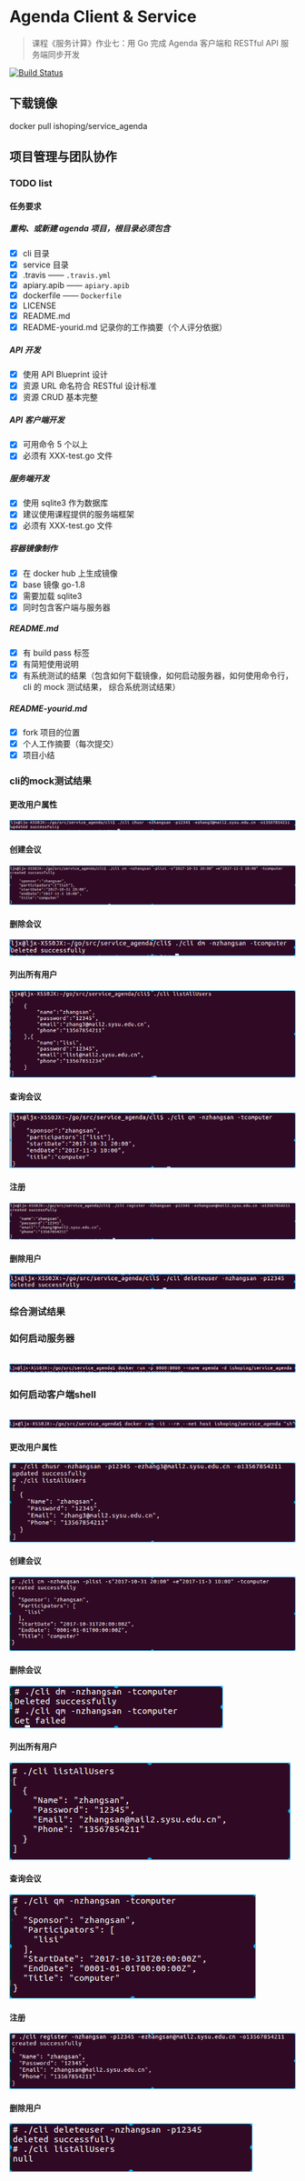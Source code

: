 # Agenda Client & Service

> 课程《服务计算》作业七：用 Go 完成 Agenda 客户端和 RESTful API 服务端同步开发

[![Build Status](https://travis-ci.org/ishoping/service_agenda.svg?branch=master)](https://travis-ci.org/ishoping/service_agenda)
 
## 下载镜像
docker pull ishoping/service_agenda
 
## 项目管理与团队协作

### TODO list

#### 任务要求

##### 重构、或新建 agenda 项目，根目录必须包含
- [x] cli 目录
- [x] service 目录
- [x] .travis —— ``.travis.yml``
- [x] apiary.apib —— ``apiary.apib``
- [x] dockerfile —— ``Dockerfile``
- [x] LICENSE
- [x] README.md
- [x] README-yourid.md 记录你的工作摘要（个人评分依据）
##### API 开发
- [x] 使用 API Blueprint 设计
- [x] 资源 URL 命名符合 RESTful 设计标准
- [x] 资源 CRUD 基本完整
##### API 客户端开发
- [x] 可用命令 5 个以上
- [x] 必须有 XXX-test.go 文件
##### 服务端开发
- [x] 使用 sqlite3 作为数据库
- [x] 建议使用课程提供的服务端框架
- [x] 必须有 XXX-test.go 文件
##### 容器镜像制作
- [x] 在 docker hub 上生成镜像
- [x] base 镜像 go-1.8
- [x] 需要加载 sqlite3
- [x] 同时包含客户端与服务器
##### README.md
- [x] 有 build pass 标签
- [x] 有简短使用说明
- [x] 有系统测试的结果（包含如何下载镜像，如何启动服务器，如何使用命令行，cli 的 mock 测试结果， 综合系统测试结果）
##### README-yourid.md
- [x] fork 项目的位置
- [x] 个人工作摘要（每次提交）
- [x] 项目小结

### cli的mock测试结果
#### 更改用户属性

![image](https://github.com/ishoping/service_agenda/blob/master/result_image/cli_mock_chusr_result.png)

#### 创建会议

![image](https://github.com/ishoping/service_agenda/blob/master/result_image/cli_mock_cm_result.png)

#### 删除会议

![image](https://github.com/ishoping/service_agenda/blob/master/result_image/cli_mock_dm_result.png)

#### 列出所有用户

![image](https://github.com/ishoping/service_agenda/blob/master/result_image/cli_mock_listAllUsers_result.png)

#### 查询会议

![image](https://github.com/ishoping/service_agenda/blob/master/result_image/cli_mock_qm_result.png)

#### 注册

![image](https://github.com/ishoping/service_agenda/blob/master/result_image/cli_mock_register_result.png)

#### 删除用户

![image](https://github.com/ishoping/service_agenda/blob/master/result_image/cli_mock_userdelete_result.png)


### 综合测试结果
### 如何启动服务器
 
![image](https://github.com/ishoping/service_agenda/blob/master/result_image/start_server.png)

### 如何启动客户端shell
 
![image](https://github.com/ishoping/service_agenda/blob/master/result_image/start_cli_sh.png)

#### 更改用户属性

![image](https://github.com/ishoping/service_agenda/blob/master/result_image/zonghe_chusr_result.png)

#### 创建会议

![image](https://github.com/ishoping/service_agenda/blob/master/result_image/zonghe_cm_result.png)

#### 删除会议

![image](https://github.com/ishoping/service_agenda/blob/master/result_image/zonghe_dm_result.png)

#### 列出所有用户

![image](https://github.com/ishoping/service_agenda/blob/master/result_image/zonghe_listAllUsers_result.png)

#### 查询会议

![image](https://github.com/ishoping/service_agenda/blob/master/result_image/zonghe_qm_result.png)

#### 注册

![image](https://github.com/ishoping/service_agenda/blob/master/result_image/zhonghe_register_result.png)

#### 删除用户

![image](https://github.com/ishoping/service_agenda/blob/master/result_image/zonghe_userdelete_result.png)

